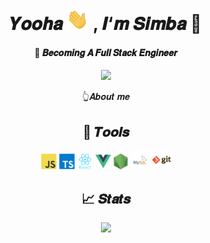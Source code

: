 <h1 align="center">
  𝒀𝒐𝒐𝒉𝒂 
  <img
   src="https://raw.githubusercontent.com/ABSphreak/ABSphreak/master/gifs/Hi.gif"
   width="35"
  /> , 
  𝑰‘𝒎 𝑺𝒊𝒎𝒃𝒂 🐽
</h1>
<h4 align="center">🏃‍ 𝑩𝒆𝒄𝒐𝒎𝒊𝒏𝒈 𝑨 𝑭𝒖𝒍𝒍 𝑺𝒕𝒂𝒄𝒌 𝑬𝒏𝒈𝒊𝒏𝒆𝒆𝒓</h4>

<p>
  <p align="center">
    <a
      href="https://www.idrlzt.cn"   
      target="__blank"
    >
      <img 
        src="https://i.loli.net/2020/12/31/TPQqorCyO3uvnX4.jpg" 
      />
    </a>
  </p>
  
  <p align="center">
    👆𝑨𝒃𝒐𝒖𝒕 𝒎𝒆 <br />
  </p>
  
</p>

<h2 align="center">🔨 𝑻𝒐𝒐𝒍𝒔</h2>
<p align="center">
  <img src="https://raw.githubusercontent.com/devicons/devicon/master/icons/javascript/javascript-original.svg" alt="javascript" width="25" height="25" />
  <img src="https://raw.githubusercontent.com/devicons/devicon/master/icons/typescript/typescript-original.svg" alt="typescript" width="25" height="25" />
  <img src="https://raw.githubusercontent.com/devicons/devicon/master/icons/react/react-original-wordmark.svg" alt="react" width="25" height="25" />
  <img src="https://raw.githubusercontent.com/github/explore/80688e429a7d4ef2fca1e82350fe8e3517d3494d/topics/vue/vue.png" width="25" height="25" />
  <img src="https://raw.githubusercontent.com/github/explore/80688e429a7d4ef2fca1e82350fe8e3517d3494d/topics/nodejs/nodejs.png" width="25" height="25" />
  <img src="https://raw.githubusercontent.com/github/explore/80688e429a7d4ef2fca1e82350fe8e3517d3494d/topics/mysql/mysql.png" width="30" height="30" />
  <img src="https://raw.githubusercontent.com/github/explore/80688e429a7d4ef2fca1e82350fe8e3517d3494d/topics/git/git.png" width="30" height="30" />
</p>


<h2 align="center">📈 𝑺𝒕𝒂𝒕𝒔</h2>  
<p align="center">
  <img src="https://github-readme-stats.vercel.app/api/top-langs/?username=SimbaOvO&exclude_repo=SimbaOvO.github.io&layout=compact&theme=material-palenight" />
</p>

<!--
**CrankySimba/CrankySimba** is a ✨ _special_ ✨ repository because its `README.md` (this file) appears on your GitHub profile.

Here are some ideas to get you started:

- 🔭 I’m currently working on ...
- 🌱 I’m currently learning ...
- 👯 I’m looking to collaborate on ...
- 🤔 I’m looking for help with ...
- 💬 Ask me about ...
- 📫 How to reach me: ...
- 😄 Pronouns: ...
- ⚡ Fun fact: ...
-->
